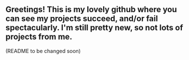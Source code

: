 ## Greetings! This is my lovely github where you can see my projects succeed, and/or fail spectacularly. I'm still pretty new, so not lots of projects from me.

(README to be changed soon)
